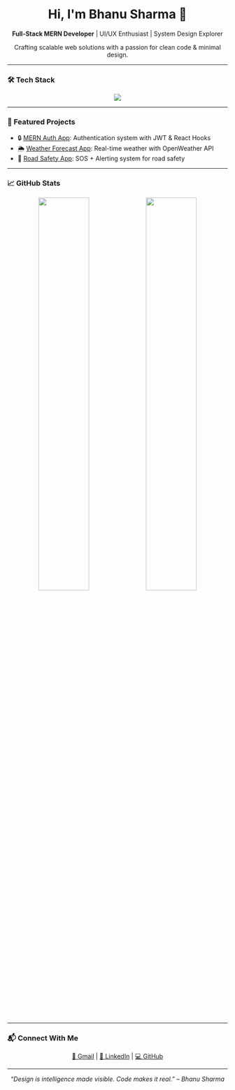 <!-- 🧑‍💻 Personal Introduction -->
<div align="center">
  <h1>Hi, I'm Bhanu Sharma 👋</h1>
  <p><strong>Full-Stack MERN Developer</strong> | UI/UX Enthusiast | System Design Explorer</p>
  <p>Crafting scalable web solutions with a passion for clean code & minimal design.</p>
</div>

---

<!-- 🛠 Tech Stack -->
### 🛠 Tech Stack
<div align="center">
  <img src="https://skillicons.dev/icons?i=react,nodejs,express,mongodb,ts,tailwind,figma,docker,git,github,vscode" />
</div>

---

<!-- 🚀 Projects -->
### 🚀 Featured Projects
- 🔒 [MERN Auth App](https://github.com/Bhanu-Sharma-7/mern-auth): Authentication system with JWT & React Hooks
- 🌦️ [Weather Forecast App](https://github.com/Bhanu-Sharma-7/weather-forecast-app): Real-time weather with OpenWeather API
- 🚗 [Road Safety App](https://github.com/Bhanu-Sharma-7/road-safety-app): SOS + Alerting system for road safety

---

<!-- 📈 Stats -->
### 📈 GitHub Stats
<div align="center">
  <img src="https://github-readme-stats.vercel.app/api?username=Bhanu-Sharma-7&show_icons=true&theme=default&hide_border=true" width="48%"/>
  <img src="https://github-readme-streak-stats.herokuapp.com?user=Bhanu-Sharma-7&theme=default&hide_border=true" width="48%"/>
</div>

---

<!-- 📬 Contact -->
### 📬 Connect With Me
<div align="center">
  <a href="mailto:bhanusharma14581@gmail.com">📧 Gmail</a> |
  <a href="https://linkedin.com/in/bhanu-sharma-dev">💼 LinkedIn</a> |
  <a href="https://github.com/Bhanu-Sharma-7">💻 GitHub</a>
</div>

---

<!-- 💡 Quote -->
<p align="center"><i>“Design is intelligence made visible. Code makes it real.” – Bhanu Sharma</i></p>